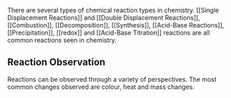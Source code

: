 There are several types of chemical reaction types in chemistry. [[Single Displacement Reactions]] and [[Double Displacement Reactions]], [[Combustion]], [[Decomposition]], [[Synthesis]], [[Acid-Base Reactions]], [[Precipitation]], [[redox]] and [[Acid-Base Titration]] reactions are all common reactions seen in chemistry.

## Reaction Observation
Reactions can be observed through a variety of perspectives. The most common changes observed are colour, heat and mass changes. 